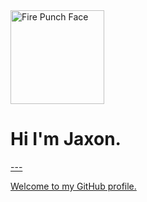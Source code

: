 <img src="https://www.google.com/url?sa=i&url=https%3A%2F%2Ffire-punch.fandom.com%2Fwiki%2FAgni&psig=AOvVaw2UZw-UY-xtm0ADU7aECNVU&ust=1744078215518000&source=images&cd=vfe&opi=89978449&ved=0CBQQjRxqGAoTCNjtjOXrxIwDFQAAAAAdAAAAABCkAQ" width="150" height="150" alt="Fire Punch Face" />

<h1>Hi I'm Jaxon.</h1>
<p>
<a href="https://github.com/JaxonTheCritic/dev-easy"My Best Project> 
<a href="https://www.linkedin.com/in/jaxon-bladow-a1958435a/"LinkedIn Profile>
</p>
---

Welcome to my GitHub profile.
